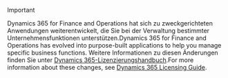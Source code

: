 > [!IMPORTANT]
> <span data-ttu-id="a3ed3-101">Dynamics 365 for Finance and Operations hat sich zu zweckgerichteten Anwendungen weiterentwickelt, die Sie bei der Verwaltung bestimmter Unternehmensfunktionen unterstützen.</span><span class="sxs-lookup"><span data-stu-id="a3ed3-101">Dynamics 365 for Finance and Operations has evolved into purpose-built applications to help you manage specific business functions.</span></span> <span data-ttu-id="a3ed3-102">Weitere Informationen zu diesen Änderungen finden Sie unter [Dynamics 365-Lizenzierungshandbuch](https://mbs.microsoft.com/Files/public/365/Dynamics365LicensingGuide.pdf).</span><span class="sxs-lookup"><span data-stu-id="a3ed3-102">For more information about these changes, see [Dynamics 365 Licensing Guide](https://mbs.microsoft.com/Files/public/365/Dynamics365LicensingGuide.pdf).</span></span>
 
